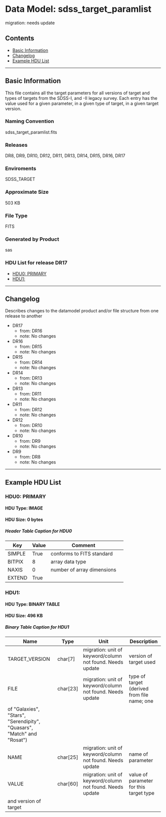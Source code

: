# Data Model: sdss_target_paramlist


migration: needs update


## Contents
- [Basic Information](#basic-information)
- [Changelog](#changelog)
- [Example HDU List](#example-hdu-list)


---

## Basic Information
This file contains all the target
parameters for all versions of target and types of targets from the
SDSS-I, and -II legacy survey. Each entry has the value used for a
given parameter, in a given type of target, in a given target
version.

### Naming Convention
sdss_target_paramlist.fits

### Releases
DR8, DR9, DR10, DR12, DR11, DR13, DR14, DR15, DR16, DR17

### Enviroments
SDSS_TARGET

### Approximate Size
503 KB

### File Type
FITS

### Generated by Product
sas

### HDU List for release DR17
  - [HDU0: PRIMARY](#hdu0-primary)
  - [HDU1: ](#hdu1-)


---

## Changelog
Describes changes to the datamodel product and/or file structure from one release to another
 - DR17
   - from: DR16
   - note: No changes
 - DR16
   - from: DR15
   - note: No changes
 - DR15
   - from: DR14
   - note: No changes
 - DR14
   - from: DR13
   - note: No changes
 - DR13
   - from: DR11
   - note: No changes
 - DR11
   - from: DR12
   - note: No changes
 - DR12
   - from: DR10
   - note: No changes
 - DR10
   - from: DR9
   - note: No changes
 - DR9
   - from: DR8
   - note: No changes

---
## Example HDU List


### HDU0: PRIMARY


#### HDU Type: IMAGE
#### HDU Size:  0 bytes

##### Header Table Caption for HDU0
Key | Value | Comment | |
| --- | --- | --- | --- |
| SIMPLE | True | conforms to FITS standard |
| BITPIX | 8 | array data type |
| NAXIS | 0 | number of array dimensions |
| EXTEND | True |  |



### HDU1: 


#### HDU Type: BINARY TABLE
#### HDU Size:  496 KB

##### Binary Table Caption for HDU1
Name | Type | Unit | Description |
| --- | --- | --- | --- |
 | TARGET_VERSION | char[7] | migration: unit of keyword/column not found. Needs update | version of target used |
 | FILE | char[23] | migration: unit of keyword/column not found. Needs update | type of target (derived from file name; one
of "Galaxies", "Stars", "Serendipity", "Quasars", "Match" and "Rosat") |
 | NAME | char[25] | migration: unit of keyword/column not found. Needs update | name of parameter |
 | VALUE | char[60] | migration: unit of keyword/column not found. Needs update | value of parameter for this target type
and version of target |


